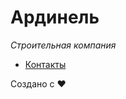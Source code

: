 # Ардинель

_Строительная компания_

- [Контакты](https://iserejatoje.github.io/ardinel/contacts.html)

Создано с ❤